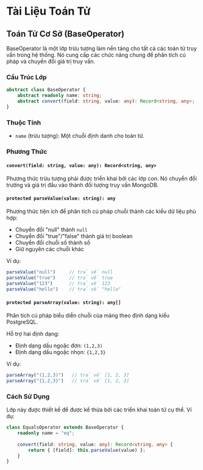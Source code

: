 # Tài Liệu Toán Tử

## Toán Tử Cơ Sở (BaseOperator)

BaseOperator là một lớp trừu tượng làm nền tảng cho tất cả các toán tử truy vấn trong hệ thống. Nó cung cấp các chức năng chung để phân tích cú pháp và chuyển đổi giá trị truy vấn.

### Cấu Trúc Lớp

```typescript
abstract class BaseOperator {
    abstract readonly name: string;
    abstract convert(field: string, value: any): Record<string, any>;
}
```

### Thuộc Tính

- `name` (trừu tượng): Một chuỗi định danh cho toán tử.

### Phương Thức

#### `convert(field: string, value: any): Record<string, any>`
Phương thức trừu tượng phải được triển khai bởi các lớp con. Nó chuyển đổi trường và giá trị đầu vào thành đối tượng truy vấn MongoDB.

#### `protected parseValue(value: string): any`
Phương thức tiện ích để phân tích cú pháp chuỗi thành các kiểu dữ liệu phù hợp:
- Chuyển đổi "null" thành `null`
- Chuyển đổi "true"/"false" thành giá trị boolean
- Chuyển đổi chuỗi số thành số
- Giữ nguyên các chuỗi khác

Ví dụ:
```typescript
parseValue("null")     // trả về null
parseValue("true")     // trả về true
parseValue("123")      // trả về 123
parseValue("hello")    // trả về "hello"
```

#### `protected parseArray(value: string): any[]`
Phân tích cú pháp biểu diễn chuỗi của mảng theo định dạng kiểu PostgreSQL.

Hỗ trợ hai định dạng:
- Định dạng dấu ngoặc đơn: `(1,2,3)`
- Định dạng dấu ngoặc nhọn: `{1,2,3}`

Ví dụ:
```typescript
parseArray("(1,2,3)")   // trả về [1, 2, 3]
parseArray("{1,2,3}")   // trả về [1, 2, 3]
```

### Cách Sử Dụng

Lớp này được thiết kế để được kế thừa bởi các triển khai toán tử cụ thể. Ví dụ:

```typescript
class EqualsOperator extends BaseOperator {
    readonly name = "eq";
    
    convert(field: string, value: any): Record<string, any> {
        return { [field]: this.parseValue(value) };
    }
}
```